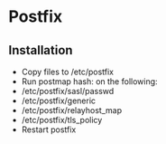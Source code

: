 Postfix
=======

## Installation
* Copy files to /etc/postfix
* Run postmap hash:<file> on the following:
 * /etc/postfix/sasl/passwd
 * /etc/postfix/generic
 * /etc/postfix/relayhost_map
 * /etc/postfix/tls_policy
* Restart postfix
